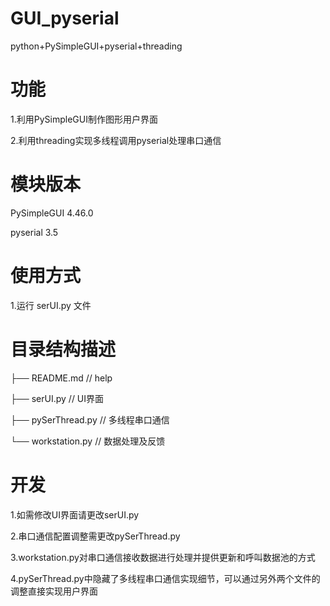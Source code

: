 # GUI_pyserial
python+PySimpleGUI+pyserial+threading

# 功能

1.利用PySimpleGUI制作图形用户界面

2.利用threading实现多线程调用pyserial处理串口通信

# 模块版本

PySimpleGUI 4.46.0

pyserial 3.5

# 使用方式

1.运行 serUI.py 文件

# 目录结构描述

├── README.md          // help

├── serUI.py           // UI界面

├── pySerThread.py     // 多线程串口通信

└── workstation.py     // 数据处理及反馈

# 开发

1.如需修改UI界面请更改serUI.py

2.串口通信配置调整需更改pySerThread.py

3.workstation.py对串口通信接收数据进行处理并提供更新和呼叫数据池的方式

4.pySerThread.py中隐藏了多线程串口通信实现细节，可以通过另外两个文件的调整直接实现用户界面

